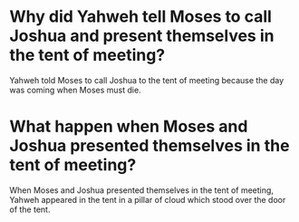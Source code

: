 # Why did Yahweh tell Moses to call Joshua and present themselves in the tent of meeting?

Yahweh told Moses to call Joshua to the tent of meeting because the day was coming when Moses must die.

# What happen when Moses and Joshua presented themselves in the tent of meeting?

When Moses and Joshua presented themselves in the tent of meeting, Yahweh appeared in the tent in a pillar of cloud which stood over the door of the tent.
